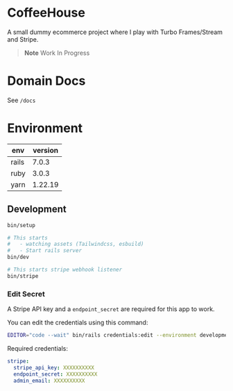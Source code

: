 # CoffeeHouse

A small dummy ecommerce project where I play with Turbo Frames/Stream and Stripe.

> **Note**
> Work In Progress

# Domain Docs

See `/docs`

# Environment

| env   | version |
| ----- | ------- |
| rails | 7.0.3   |
| ruby  | 3.0.3   |
| yarn  | 1.22.19 |

## Development

```bash
bin/setup

# This starts
#   - watching assets (Tailwindcss, esbuild)
#   - Start rails server
bin/dev

# This starts stripe webhook listener
bin/stripe
```

### Edit Secret

A Stripe API key and a `endpoint_secret` are required for this app to work.

You can edit the credentials using this command:

```bash
EDITOR="code --wait" bin/rails credentials:edit --environment development
```

Required credentials:

```yaml
stripe:
  stripe_api_key: XXXXXXXXXX
  endpoint_secret: XXXXXXXXXX
  admin_email: XXXXXXXXXX
```
